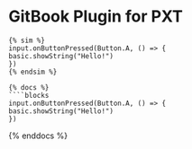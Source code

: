 GitBook Plugin for PXT
==============


```
{% sim %}
input.onButtonPressed(Button.A, () => {
basic.showString("Hello!")
})
{% endsim %}
```

```
{% docs %}
````blocks
input.onButtonPressed(Button.A, () => {
basic.showString("Hello!")
})
````
{% enddocs %}
```
